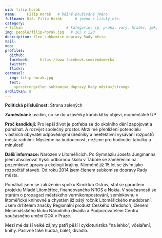 ```yaml
---
uid: filip.horak
name:     Filip Horák  	# běžně používáné jméno
fullname: DiS. Filip Horák  	# jméno s tituly etc.
category:
- litkan                 	# kategorie: rp, praha, vary, hradec, jmk, senat
img: people/filip-horak.jpg   # 165 x 220
description: člen subkomise dopravy Rady města
mail:
mob:
profiles:
  github:
  facebook:     https://www.facebook.com/vodomerka
  twitter: 
  flickr:
carousel:
  img: filip-horak.jpg
  text:
    <p><strong>člen subkomise dopravy Rady města</strong>
ordlitkan: 8
---
```

 
**Politická příslušnost:** Strana zelených
 
**Zaměstnání:** uvidím, co se do uzávěrky kandidátky objeví, momentálně ÚP
 
**Proč kandiduji:** Pro lepší život je potřeba se do okolního dění zapojovat a pomáhat. A rozvíjet společný prostor. Mrzí mě přehlížení potenciálu vlastních obyvatel odpovědnými úředníky a neefektivní vysávání rozpočtů města radními. Mysleme na budoucnost, nežijme pro hodnotící tabulky a minulost!
 
**Další informace:** Narozen v Litoměřicích. Po Gymnáziu Josefa Jungmanna jsem absolvoval Vyšší odbornou školu v Táboře se zaměřením na pozemkové úpravy a ekologii krajiny. Nicméně již 15 let se živím jako rozpočtář staveb.
Od roku 2014 jsem členem subkomise dopravy Rady města.

Pomáhal jsem se založením spolku Kinoklub Ostrov, stal se garantem projektu Mladé Litoměřice, financovaného NROS a Nokia. V současnosti se starám o propagaci městského vermikompostování, semínkovnu v litoměřické knihovně a chystám již pátý ročník Litoměřického medobraní.
Jsem držitelem značky Regionální produkt Českého středohoří, členem Mecenášského klubu Národního divadla a Podporovatelem Centra současného umění DOX v Praze.

Mezi mé další velké zájmy patří pěší i cykloturistika “na lehko”, včelaření, knihy. Pasivně také hudba, balet, divadlo.




